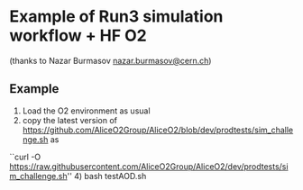 # Example of Run3 simulation workflow + HF O2
(thanks to Nazar Burmasov <nazar.burmasov@cern.ch>)

## Example
1) Load the O2 environment as usual
2) copy the latest version of https://github.com/AliceO2Group/AliceO2/blob/dev/prodtests/sim_challenge.sh as

``curl -O https://raw.githubusercontent.com/AliceO2Group/AliceO2/dev/prodtests/sim_challenge.sh''
4) bash testAOD.sh

